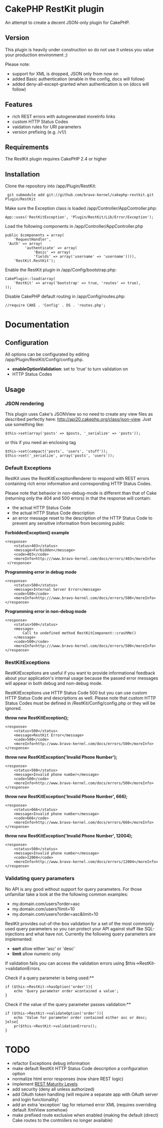 # CakePHP RestKit plugin

An attempt to create a decent JSON-only plugin for CakePHP.

## Version ##

This plugin is heavily under construction so do not use it unless you value your production environment ;)

Please note:

* support for XML is dropped, JSON only from now on
* added Basic authentication (enable in the config, docs will follow)
* added deny-all-except-granted when authentication is on (docs will follow)

## Features

* rich REST errors with autogenerated moreInfo links
* custom HTTP Status Codes
* vaidation rules for URI parameters
* version prefixing (e.g. /v1/)

## Requirements

The RestKit plugin requires CakePHP 2.4 or higher

## Installation

Clone the repository into /app/Plugin/RestKit:

     git submodule add git://github.com/bravo-kernel/cakephp-restkit.git Plugin/RestKit

Make sure the Exception class is loaded /app/Controller/AppController.php:

    App::uses('RestKitException', 'Plugin/RestKit/Lib/Error/Exception');

Load the following components in /app/Controller/AppController.php

    public $components = array(
        'RequestHandler',
	 'Auth' => array(
             'authenticate' => array(
                 'Basic' => array(
                 'fields' => array('username' => 'username')))),
        'RestKit.RestKit');

Enable the RestKit plugin in /app/Config/bootstrap.php:

    CakePlugin::load(array(
        'RestKit' => array('bootstrap' => true, 'routes' => true),
    ));

Disable CakePHP default routing in /app/Config/routes.php:

    //require CAKE . 'Config' . DS . 'routes.php';


# Documentation

## Configuration

All options can be configurated by editing /app/Plugin/RestKit/Config/config.php.

* **enableOptionValidation**: set to 'true' to turn validation on
* HTTP Status Codes

## Usage

### JSON rendering

This plugin uses Cake's JSONView so no need to create any view files as described
perfectly here: http://api20.cakephp.org/class/json-view. Just use something like:

    $this->set(array('posts' => $posts, '_serialize' => 'posts'));

or this if you need an enclosing tag

    $this->set(compact('posts', 'users', 'stuff'));
    $this->set('_serialize', array('posts', 'users'));

### Default Exceptions

RestKit uses the RestKitExceptionRenderer to respond with REST errors containing
rich error information and corresponding HTTP Status Codes.

Please note that behavior in non-debug-mode is different than that of Cake (returning only
the 404 and 500 errors) in that the response will contain:
* the actual HTTP Status Code
* the actual HTTP Status Code description
* an error message reset to the description of the HTTP Status Code to prevent
any sensitive information from becoming public

**ForbiddenException() example**

    <response>
        <status>403</status>
        <message>Forbidden</message>
        <code>403</code>
        <moreInfo>http:///www.bravo-kernel.com/docs/errors/403</moreInfo>
     </response>

**Programming error in debug mode**

    <response>
        <status>500</status>
        <message>Internal Server Error</message>
        <code>500</code>
        <moreInfo>http:///www.bravo-kernel.com/docs/errors/500</moreInfo>
    </response>

**Programming error in non-debug mode**

    <response>
        <status>500</status>
        <message>
            Call to undefined method RestKitComponent::crashMe()
        </message>
        <code>500</code>
        <moreInfo>http:///www.bravo-kernel.com/docs/errors/500</moreInfo>
    </response>

### RestKitExceptions

RestKitExceptions are useful if you want to provide informational feedback about your application's
internal usage because the passed error messages will appear in both debug and non-debug mode.

RestKitExceptions use HTTP Status Code 500 but you can use custom HTTP Status Code and descriptions
as well. Please note that custom HTTP Status Codes must be defined in /RestKit/Config/config.php or
they will be ignored.

**throw new RestKitException();**

    <response>
        <status>500</status>
        <message>RestKit Error</message>
        <code>500</code>
        <moreInfo>http://www.bravo-kernel.com/docs/errors/500</moreInfo>
    </response>

**throw new RestKitException('Invalid Phone Number');**

    <response>
        <status>500</status>
        <message>Invalid phone number</message>
        <code>500</code>
        <moreInfo>http://www.bravo-kernel.com/docs/errors/500</moreInfo>
    </response>

**throw new RestKitException('Invalid Phone Number', 666);**

    <response>
        <status>666</status>
        <message>Invalid phone number</message>
        <code>666</code>
        <moreInfo>http://www.bravo-kernel.com/docs/errors/666</moreInfo>
    </response>

**throw new RestKitException('Invalid Phone Number', 12004);**

    <response>
        <status>500</status>
        <message>Invalid phone number</message>
        <code>12004</code>
        <moreInfo>http://www.bravo-kernel.com/docs/errors/12004</moreInfo>
    </response>

### Validating query parameters

No API is any good without support for query parameters. For those unfamiliar take a look at
the the following common examples:

 * my.domain.com/users?order=asc
 * my.domain.com/users?limit=10
 * my.domain.com/users?order=asc&limit=10

RestKit provides out-of-the-box validation for a set of the most commonly used query parameters
so you can protect your API against stuff like SQL-injections and what have not. Currently the following
 query parameters are implemented:

* **sort** allow either 'asc' or 'desc'
* **limit** allow numeric only

If validation fails you can access the validation errors using $this->RestKit->validationErrors.

Check if a query parameter is being used:**

    if ($this->RestKit->hasOption('order')){
        echo 'Query parameter order wcontained a value';
    }

Check if the value of the query parameter passes validation:**

    if ($this->RestKit->validateOption('order')){
        echo 'Value for parameter order contained either asc or desc;
    }else{
        pr($this->RestKit->validationErrors();
    }



# TODO

* refactor Exceptions debug information
* make default RestKit HTTP Status Code description a configuration option
* normalize html error responses (now share REST logic)
* implement [REST Maturity Levels](http://martinfowler.com/articles/richardsonMaturityModel.html)
* add security (deny all unless authorized)
* add OAuth token handling (will require a separate app with OAuth server and login functionality)
* add an extra 'exception' tag for returned error XML (requires overriding default XmlView somehow)
* make prefixed route exclusive when enabled (making the default (direct) Cake routes to the controllers no longer available)
